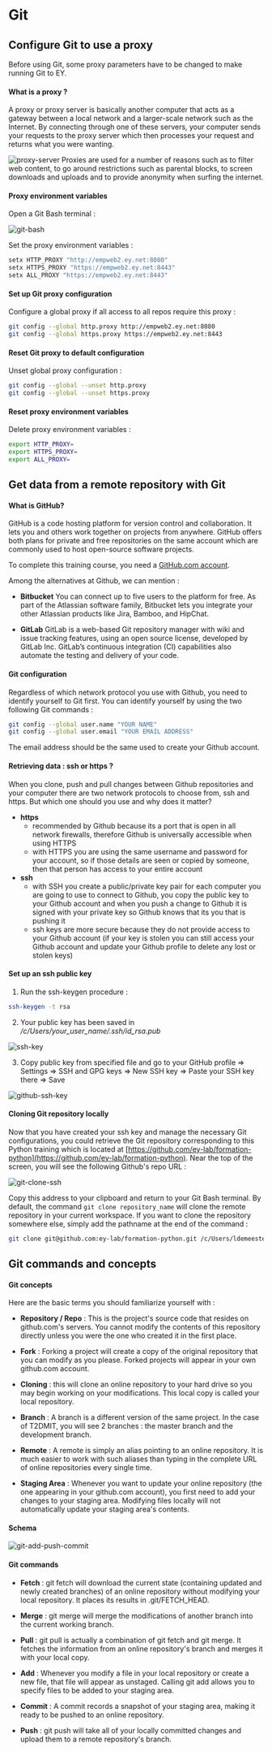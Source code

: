 # Git

## Configure Git to use a proxy

Before using Git, some proxy parameters have to be changed to make running Git to EY.

#### What is a proxy ?

A proxy or proxy server is basically another computer that acts as a gateway between a local network and a larger-scale network such as the Internet. By connecting through one of these servers, your computer sends your requests to the proxy server which then processes your request and returns what you were wanting.

![proxy-server](../../../images/proxy-server.png)
Proxies are used for a number of reasons such as to filter web content, to go around restrictions such as parental blocks, to screen downloads and uploads and to provide anonymity when surfing the internet.

#### Proxy environment variables
Open a Git Bash terminal :

![git-bash](../../../images/git-bash.png)

Set the proxy environment variables :
```bash
setx HTTP_PROXY "http://empweb2.ey.net:8080"
setx HTTPS_PROXY "https://empweb2.ey.net:8443"
setx ALL_PROXY "https://empweb2.ey.net:8443"
```
#### Set up Git proxy configuration
Configure a global proxy if all access to all repos require this proxy :
```bash
git config --global http.proxy http://empweb2.ey.net:8080
git config --global https.proxy https://empweb2.ey.net:8443
```
#### Reset Git proxy to default configuration
Unset global proxy configuration :
```bash
git config --global --unset http.proxy
git config --global --unset https.proxy
```

#### Reset proxy environment variables
Delete proxy environment variables :
```bash
export HTTP_PROXY=
export HTTPS_PROXY=
export ALL_PROXY=
```


## Get data from a remote repository with Git

#### What is GitHub?
GitHub is a code hosting platform for version control and collaboration. It lets you and others work together on projects from anywhere. GitHub offers both plans for private and free repositories on the same account which are commonly used to host open-source software projects.

To complete this training course, you need a [GitHub.com account](https://github.com/).

Among the alternatives at Github, we can mention :
- **Bitbucket**
You can connect up to five users to the platform for free. As part of the Atlassian software family, Bitbucket lets you integrate your other Atlassian products like Jira, Bamboo, and HipChat.

- **GitLab**
GitLab is a web-based Git repository manager with wiki and issue tracking features, using an open source license, developed by GitLab Inc. GitLab’s continuous integration (CI) capabilities also automate the testing and delivery of your code.

#### Git configuration

Regardless of which network protocol you use with Github, you need to identify yourself to Git first. You can identify yourself by using the two following Git commands :
```bash
git config --global user.name "YOUR NAME"
git config --global user.email "YOUR EMAIL ADDRESS"
```
The email address should be the same used to create your Github account.

#### Retrieving data : ssh or https ?
When you clone, push and pull changes between Github repositories and your computer there are two network protocols to choose from, ssh and https. But which one should you use and why does it matter?
- **https**
  - recommended by Github because its a port that is open in all network firewalls, therefore Github is universally accessible when using HTTPS
  - with HTTPS you are using the same username and password for your account, so if those details are seen or copied by someone, then that person has access to your entire account
- **ssh**
  - with SSH you create a public/private key pair for each computer you are going to use to connect to Github, you copy the public key to your Github account and when you push a change to Github it is signed with your private key so Github knows that its you that is pushing it
  - ssh keys are more secure because they do not provide access to your Github account (if your key is stolen you can still access your Github account and update your Github profile to delete any lost or stolen keys)

#### Set up an ssh public key
1. Run the ssh-keygen procedure :
```bash
ssh-keygen -t rsa
```
2. Your public key has been saved in */c/Users/*your_user_name*/.ssh/id_rsa.pub*

 ![ssh-key](../../../images/ssh-key.png)

3. Copy public key from specified file and go to your GitHub profile => Settings => SSH and GPG keys => New SSH key => Paste your SSH key there => Save

 ![github-ssh-key](../../../images/github-ssh-key.png)

#### Cloning Git repository locally

Now that you have created your ssh key and manage the necessary Git configurations, you could retrieve the Git repository corresponding to this Python training which is located at [https://github.com/ey-lab/formation-python](https://github.com/ey-lab/formation-python). Near the top of the screen, you will see the following Github's repo URL :

![git-clone-ssh](../../../images/git-clone-ssh.png)

Copy this address to your clipboard and return to your Git Bash terminal. By default, the command `git clone repository_name` will clone the remote repository in your current workspace. If you want to clone the repository somewhere else, simply add the pathname at the end of the command :
```bash
git clone git@github.com:ey-lab/formation-python.git /c/Users/ldemeestere/Desktop/formation-python
```


## Git commands and concepts

#### Git concepts

Here are the basic terms you should familiarize yourself with :

- **Repository / Repo** : This is the project's source code that resides on github.com's servers. You cannot modify the contents of this repository directly unless you were the one who created it in the first place.

- **Fork** : Forking a project will create a copy of the original repository that you can modify as you please. Forked projects will appear in your own github.com account.

- **Cloning** : this will clone an online repository to your hard drive so you may begin working on your modifications. This local copy is called your local repository.

- **Branch** : A branch is a different version of the same project. In the case of T2DMIT, you will see 2 branches : the master branch and the development branch.

- **Remote** : A remote is simply an alias pointing to an online repository. It is much easier to work with such aliases than typing in the complete URL of online repositories every single time.

- **Staging Area** : Whenever you want to update your online repository (the one appearing in your github.com account), you first need to add your changes to your staging area. Modifying files locally will not automatically update your staging area's contents.

#### Schema

![git-add-push-commit](../../../images/git-add-push-commit.png)

#### Git commands

- **Fetch** : git fetch will download the current state (containing updated and newly created branches) of an online repository without modifying your local repository. It places its results in .git/FETCH_HEAD.

- **Merge** : git merge will merge the modifications of another branch into the current working branch.

- **Pull** : git pull is actually a combination of git fetch and git merge. It fetches the information from an online repository's branch and merges it with your local copy.

- **Add** : Whenever you modify a file in your local repository or create a new file, that file will appear as unstaged. Calling git add allows you to specify files to be added to your staging area.

- **Commit** : A commit records a snapshot of your staging area, making it ready to be pushed to an online repository.

- **Push** : git push will take all of your locally committed changes and upload them to a remote repository's branch.
